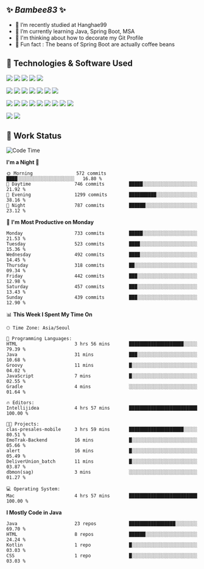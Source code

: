 ##  ✨ _Bambee83_ ✨ 

- 🔭 I’m recently studied at Hanghae99
- 🌱 I’m currently learning Java, Spring Boot, MSA
- 🤔 I'm thinking about how to decorate my Git Profile
- 🪹 Fun fact : The beans of Spring Boot are actually coffee beans 

<!-- - 💬 Ask me about ...
- 📫 How to reach me: ...
- 😄 Pronouns: ...
- 👯 I’m looking to collaborate on ...-->

## 🔧  Technologies & Software Used

<img src="https://img.shields.io/badge/Java-007396?style=flat-round&logo=OpenJDK&logoColor=white"/> <img src="https://img.shields.io/badge/Spring-6DB33F?style=flat-round&logo=spring&logoColor=white"/>   <img src="https://img.shields.io/badge/SpringBoot-6DB33F?style=flat-round&logo=springboot&logoColor=white"/>  <img src="https://img.shields.io/badge/SpringSecurity-6DB33F?style=flat-round&logo=SpringSecurity&logoColor=white"/>   <img src="https://img.shields.io/badge/JSON Web Token-000000?style=flat-round&logo=JSON Web Tokens&logoColor=white"/> 

<img src="https://img.shields.io/badge/github-181717?style=flat-round&logo=github&logoColor=white"/> <img src="https://img.shields.io/badge/git-F05032?style=flat-round&logo=git&logoColor=white"/> <img src="https://img.shields.io/badge/githubactions-2088FF?style=flat-round&logo=githubactions&logoColor=white"/>  <img src="https://img.shields.io/badge/Gradle-02303A?style=flat-round&logo=Gradle&logoColor=white"/>  <img src="https://img.shields.io/badge/IntelliJIDEA-000000?style=flat-round&logo=IntelliJIDEA&logoColor=white"/>  <img src="https://img.shields.io/badge/Postman-FF6C37?style=flat-round&logo=Postman&logoColor=white"/>  <img src="https://img.shields.io/badge/Sourcetree-0052CC?style=flat-round&logo=Sourcetree&logoColor=white"/>

<img src="https://img.shields.io/badge/AmazonS3-569A31?style=flat-round&logo=AmazonS3&logoColor=white"/>  <img src="https://img.shields.io/badge/AmazonEC2-FF9900?style=flat-round&logo=AmazonEC2&logoColor=white"/>  <img src="https://img.shields.io/badge/AmazonRDS-527FFF?style=flat-round&logo=AmazonRDS&logoColor=white"/>  <img src="https://img.shields.io/badge/MySQL-4479A1?style=flat-round&logo=MySQL&logoColor=white"/>  <img src="https://img.shields.io/badge/MongoDB-47A248?style=flat-round&logo=MongoDB&logoColor=white"/> <img src="https://img.shields.io/badge/Ubuntu-E95420?style=flat-round&logo=Ubuntu&logoColor=white"/> <img src="https://img.shields.io/badge/FileZilla-BF0000?style=flat-round&logo=filezilla&logoColor=white"/> <img src="https://img.shields.io/badge/Notion-000000?style=flat-round&logo=Notion&logoColor=white"/> <img src="https://img.shields.io/badge/Slack-F06A6A?style=flat-round&logo=slack&logoColor=white"/>

<img src="https://img.shields.io/badge/AmazonCloudfront-3693F3?style=flat-round&logo=iCloud&logoColor=white"/> <img src="https://img.shields.io/badge/ApacheJMeter-D22128?style=flat-round&logo=apachejmeter&logoColor=white"/> 
 
<!-- Markdown lang
[![Bambee83 Badge](https://img.shields.io/badge/Bambee83'blog-4A154B.svg?&style=for-the-badge&logo=Bloglovin&link=https://blog.naver.com/bambee83)](https://blog.naver.com/bambee83)
## 🚀  GitHub stats & Top Langs
[![Bambee83's GitHub stats-Dark](https://github-readme-stats.vercel.app/api?username=bambee83&show_icons=true&theme=dark#gh-dark-mode-only)]((https://github.com/bambee83/github-readme-stats#gh-dark-mode-only))
![Top Langs-Dark](https://github-readme-stats.vercel.app/api/top-langs/?username=bambee83&layout=compact&theme=dark#gh-dark-mode-only)
## 🐳   Project
[mini project - SeoulCulturePort](https://github.com/event-information)
[clone coding - Instaclone](https://github.com/instaclone8)
[final project - emotrak](https://github.com/EmoTrak)
[![bambee83's wakatime stats](https://github-readme-stats.vercel.app/api/wakatime?username=bambee83)]
 -->
## 🐳 Work Status
<!--START_SECTION:waka-->
![Code Time](http://img.shields.io/badge/Code%20Time-545%20hrs%2044%20mins-blue)

**I'm a Night 🦉** 

```text
🌞 Morning                572 commits         ████░░░░░░░░░░░░░░░░░░░░░   16.80 % 
🌆 Daytime                746 commits         █████░░░░░░░░░░░░░░░░░░░░   21.92 % 
🌃 Evening                1299 commits        ██████████░░░░░░░░░░░░░░░   38.16 % 
🌙 Night                  787 commits         ██████░░░░░░░░░░░░░░░░░░░   23.12 % 
```
📅 **I'm Most Productive on Monday** 

```text
Monday                   733 commits         █████░░░░░░░░░░░░░░░░░░░░   21.53 % 
Tuesday                  523 commits         ████░░░░░░░░░░░░░░░░░░░░░   15.36 % 
Wednesday                492 commits         ████░░░░░░░░░░░░░░░░░░░░░   14.45 % 
Thursday                 318 commits         ██░░░░░░░░░░░░░░░░░░░░░░░   09.34 % 
Friday                   442 commits         ███░░░░░░░░░░░░░░░░░░░░░░   12.98 % 
Saturday                 457 commits         ███░░░░░░░░░░░░░░░░░░░░░░   13.43 % 
Sunday                   439 commits         ███░░░░░░░░░░░░░░░░░░░░░░   12.90 % 
```


📊 **This Week I Spent My Time On** 

```text
🕑︎ Time Zone: Asia/Seoul

💬 Programming Languages: 
HTML                     3 hrs 56 mins       ████████████████████░░░░░   79.39 % 
Java                     31 mins             ███░░░░░░░░░░░░░░░░░░░░░░   10.68 % 
Groovy                   11 mins             █░░░░░░░░░░░░░░░░░░░░░░░░   04.02 % 
JavaScript               7 mins              █░░░░░░░░░░░░░░░░░░░░░░░░   02.55 % 
Gradle                   4 mins              ░░░░░░░░░░░░░░░░░░░░░░░░░   01.64 % 

🔥 Editors: 
Intellijidea             4 hrs 57 mins       █████████████████████████   100.00 % 

🐱‍💻 Projects: 
clas-presales-mobile     3 hrs 59 mins       ████████████████████░░░░░   80.51 % 
EmoTrak-Backend          16 mins             █░░░░░░░░░░░░░░░░░░░░░░░░   05.66 % 
alert                    16 mins             █░░░░░░░░░░░░░░░░░░░░░░░░   05.49 % 
DeliverUnion_batch       11 mins             █░░░░░░░░░░░░░░░░░░░░░░░░   03.87 % 
dbmon(sag)               3 mins              ░░░░░░░░░░░░░░░░░░░░░░░░░   01.27 % 

💻 Operating System: 
Mac                      4 hrs 57 mins       █████████████████████████   100.00 % 
```

**I Mostly Code in Java** 

```text
Java                     23 repos            █████████████████░░░░░░░░   69.70 % 
HTML                     8 repos             ██████░░░░░░░░░░░░░░░░░░░   24.24 % 
Kotlin                   1 repo              █░░░░░░░░░░░░░░░░░░░░░░░░   03.03 % 
CSS                      1 repo              █░░░░░░░░░░░░░░░░░░░░░░░░   03.03 % 
```




<!--END_SECTION:waka-->
